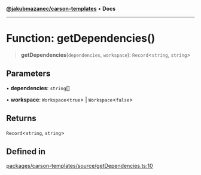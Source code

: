 [**@jakubmazanec/carson-templates**](../README.md) • **Docs**

---

# Function: getDependencies()

> **getDependencies**(`dependencies`, `workspace`): `Record`\<`string`, `string`\>

## Parameters

• **dependencies**: `string`[]

• **workspace**: `Workspace`\<`true`\> \| `Workspace`\<`false`\>

## Returns

`Record`\<`string`, `string`\>

## Defined in

[packages/carson-templates/source/getDependencies.ts:10](https://github.com/jakubmazanec/tools/blob/e8ae4d79f84effbab1b79b1c88222a54b84f3504/packages/carson-templates/source/getDependencies.ts#L10)
